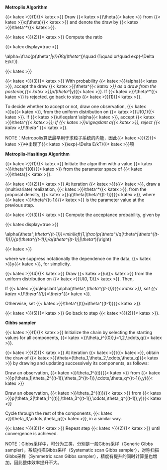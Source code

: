 **Metroplis Algorithm**

 

{{< katex >}}(1){{< katex >}} Draw {{< katex >}}\theta{{< katex >}} from {{< katex >}}q(\theta){{< katex >}} and denote the draw by {{< katex >}}\theta^*{{< katex >}}.

 

{{< katex >}}(2){{< katex >}} Compute the ratio 

{{< katex display=true >}}

\alpha=\frac{p(\theta^*|y)}{Kq(\theta^*)}\quad (1\quad or\quad exp(-\Delta E/kT)).

{{< katex >}}

 

{{< katex >}}(3){{< katex >}} With probability {{< katex >}}\alpha{{< katex >}}, accept the draw {{< katex >}}\theta^*{{< katex >}} as a draw from the posterior,{{< katex >}}p(\theta^*|y){{< katex >}}. If {{< katex >}}\theta^*{{< katex >}} is rejected, go back to step {{< katex >}}(1){{< katex >}}. 

 

To decide whether to accept or not, draw one observation, {{< katex >}}u{{< katex >}}, from the uniform distribution on {{< katex >}}U(0,1){{< katex >}}. If {{< katex >}}u\leqslant \alpha{{< katex >}}, accept {{< katex >}}\theta^*{{< katex >}}; If {{< katex >}}u\geqslant a{{< katex >}}, reject {{< katex >}}\theta^*`{{< katex >}}.

 

NOTE：Metropolis算法最早用于求粒子系统的内能，因此{{< katex >}}(2){{< katex >}}中出现了{{< katex >}}exp(-\Delta E/kT){{< katex >}}项

 

 

**Metroplis-Hasitings Algorithm**

 

{{< katex >}}(1){{< katex >}} Initiate the algorithm with a value {{< katex >}}\theta^{(0)}{{< katex >}} from the parameter space of {{< katex >}}\theta{{< katex >}}.

 

{{< katex >}}(2){{< katex >}} At iteration {{< katex >}}t{{< katex >}}, draw a (multivariate) realization, {{< katex >}}\theta^*{{< katex >}}, from the proposal density, {{< katex >}}q(\theta|\theta^{(t-1)}){{< katex >}}, where {{< katex >}}\theta^{(t-1)}{{< katex >}} is the parameter value at the previous step.

 

{{< katex >}}(3){{< katex >}} Compute the acceptance probability, given by

{{< katex display=true >}}

\alpha(\theta^*,\theta^{(t-1)})=min\left\{1,\frac{p(\theta^*)/q(\theta^*|\theta^{(t-1)})}{p(\theta^{(t-1)})/q(\theta^{(t-1)}|\theta^*)}\right\}

{{< katex >}}

where we suppress notationally the dependence on the data, {{< katex >}}y{{< katex >}}, for simplicity.

 

{{< katex >}}(4){{< katex >}} Draw {{< katex >}}u{{< katex >}} from the uniform distribution on {{< katex >}}U(0, 1){{< katex >}}. Then,

 

If {{< katex >}}u\leqslant \alpha(\theta^*,\theta^{(t-1)}){{< katex >}}, set {{< katex >}}\theta^{(t)}=\theta^*{{< katex >}}.

 

Otherwise, set {{< katex >}}\theta^{(t)}=\theta^{(t-1)}{{< katex >}}.

 

{{< katex >}}(5){{< katex >}} Go back to step {{< katex >}}(2){{< katex >}}.

 

**Gibbs sampler**

 

{{< katex >}}(1){{< katex >}} Initialize the chain by selecting the starting values for all components, {{< katex >}}\theta_i^{(0)},i=1,2,\cdots,q{{< katex >}}.

 

{{< katex >}}(2){{< katex >}} At iteration {{< katex >}}t{{< katex >}}, obtain the draw of {{< katex >}}\theta=(\theta_1,\theta_2,\cdots,\theta_q){{< katex >}} by drawing and updating successively its components, as follows:

 

Draw an observation, {{< katex >}}\theta_1^{(t)}{{< katex >}} from {{< katex >}}p(\theta_1|\theta_2^{(t-1)},\theta_3^{(t-1)},\cdots,\theta_q^{(t-1)},y){{< katex >}}

 

Draw an observation, {{< katex >}}\theta_2^{(t)}{{< katex >}} from {{< katex >}}p(\theta_2|\theta_1^{(t)},\theta_3^{(t-1)},\cdots,\theta_q^{(t-1)},y){{< katex >}}

 

Cycle through the rest of the components, {{< katex >}}\theta_3,\cdots,\theta_q{{< katex >}}, in a similar way.

 

{{< katex >}}(3){{< katex >}} Repeat step {{< katex >}}(2){{< katex >}} until convergence is achieved.

 

NOTE：Gibbs采样中，可分为三类，分别是一般Gibbs采样（Generic Gibbs sampler），系统扫描Gibbs采样（Systematic scan Gibbs sampler），对称扫描Gibbs采样（Symmetric scan Gibbs sampler），精度有提升的同时计算量也增加，因此整体效率提升不大。
